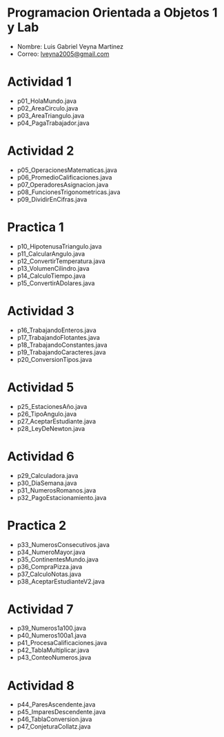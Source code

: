 # Programacion Orientada a Objetos 1 y Lab

- Nombre: Luis Gabriel Veyna Martinez
- Correo: lveyna2005@gmail.com

# Actividad 1
- p01_HolaMundo.java
- p02_AreaCirculo.java
- p03_AreaTriangulo.java
- p04_PagaTrabajador.java

# Actividad 2
- p05_OperacionesMatematicas.java
- p06_PromedioCalificaciones.java
- p07_OperadoresAsignacion.java
- p08_FuncionesTrigonometricas.java
- p09_DividirEnCifras.java

# Practica 1 
- p10_HipotenusaTriangulo.java
- p11_CalcularAngulo.java
- p12_ConvertirTemperatura.java
- p13_VolumenCilindro.java
- p14_CalculoTiempo.java
- p15_ConvertirADolares.java

# Actividad 3
- p16_TrabajandoEnteros.java
- p17_TrabajandoFlotantes.java
- p18_TrabajandoConstantes.java
- p19_TrabajandoCaracteres.java
- p20_ConversionTipos.java
 
# Actividad 5
- p25_EstacionesAño.java
- p26_TipoAngulo.java
- p27_AceptarEstudiante.java
- p28_LeyDeNewton.java
 
# Actividad 6
- p29_Calculadora.java
- p30_DiaSemana.java
- p31_NumerosRomanos.java
- p32_PagoEstacionamiento.java

# Practica 2
- p33_NumerosConsecutivos.java
- p34_NumeroMayor.java
- p35_ContinentesMundo.java
- p36_CompraPizza.java
- p37_CalculoNotas.java
- p38_AceptarEstudianteV2.java

# Actividad 7
- p39_Numeros1a100.java
- p40_Numeros100a1.java
- p41_ProcesaCalificaciones.java
- p42_TablaMultiplicar.java
- p43_ConteoNumeros.java

# Actividad 8 
- p44_ParesAscendente.java
- p45_ImparesDescendente.java
- p46_TablaConversion.java
- p47_ConjeturaCollatz.java